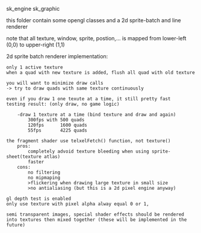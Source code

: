 sk_engine 
sk_graphic

this folder contain some opengl classes and a 2d sprite-batch and line renderer

note that all texture, window, sprite, postion,... is mapped from lower-left (0,0) to upper-right (1,1)

2d sprite batch renderer implementation:

    only 1 active texture
    when a quad with new texture is added, flush all quad with old texture
    
    you will want to minimize draw calls
    -> try to draw quads with same texture continuously
    
    even if you draw 1 one texute at a time, it still pretty fast
    testing result: (only draw, no game logic)

        -draw 1 texture at a time (bind texture and draw and again)
            300fps with 500 quads
            120fps      1600 quads
            55fps       4225 quads

    the fragment shader use telxelFetch() function, not texture()
        pros:
            completely advoid texture bleeding when using sprite-sheet(texture atlas)
            faster
        cons:
            no filtering 
            no mipmaping
            >flickering when drawing large texture in small size
            >no antialiasing (but this is a 2d pixel engine anyway)

    gl depth test is enabled
    only use texture with pixel alpha alway equal 0 or 1,

    semi transparent images, special shader effects should be rendered into textures then mixed together (these will be implemented in the future) 



